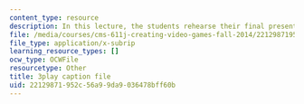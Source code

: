 ```yaml
---
content_type: resource
description: In this lecture, the students rehearse their final presentations.
file: /media/courses/cms-611j-creating-video-games-fall-2014/22129871952c56a99da9036478bff60b_ok4qM1OzlPA.vtt
file_type: application/x-subrip
learning_resource_types: []
ocw_type: OCWFile
resourcetype: Other
title: 3play caption file
uid: 22129871-952c-56a9-9da9-036478bff60b
---
```

